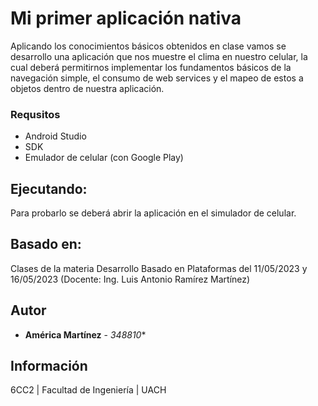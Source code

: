 # Mi primer aplicación nativa

Aplicando los conocimientos básicos obtenidos en clase vamos se desarrollo una aplicación que nos muestre el clima en nuestro celular, la cual deberá permitirnos implementar los fundamentos básicos de la navegación simple, el consumo de web services y el mapeo de estos a objetos dentro de nuestra aplicación.

### Requsitos

- Android Studio
- SDK
- Emulador de celular (con Google Play)

## Ejecutando:

Para probarlo se deberá abrir la aplicación en el simulador de celular.

## Basado en:

Clases de la materia Desarrollo Basado en Plataformas del 11/05/2023 y 16/05/2023 (Docente: Ing. Luis Antonio Ramírez Martínez)

## Autor

* **América Martínez** - *348810** 

## Información

6CC2 | Facultad de Ingeniería | UACH
